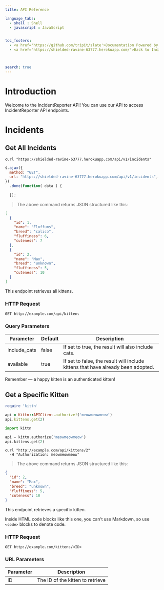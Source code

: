 ```yaml
---
title: API Reference

language_tabs:
  - shell : Shell
  - javascript : JavaScript


toc_footers:
  - <a href='https://github.com/tripit/slate'>Documentation Powered by Slate</a>
  - <a href="https://shielded-ravine-63777.herokuapp.com/">Back to Incident Reporter</a>



search: true
---
```


# Introduction

Welcome to the IncidentReporter API! You can use our API to access IncidentReporter API endpoints.


# Incidents

## Get All Incidents

```shell
curl "https://shielded-ravine-63777.herokuapp.com/api/v1/incidents"
```

```javascript
$.ajax({
  method: "GET",
  url: "https://shielded-ravine-63777.herokuapp.com/api/v1/incidents",
})
  .done(function( data ) {
  
  });
```

> The above command returns JSON structured like this:

```json
[
  {
    "id": 1,
    "name": "Fluffums",
    "breed": "calico",
    "fluffiness": 6,
    "cuteness": 7
  },
  {
    "id": 2,
    "name": "Max",
    "breed": "unknown",
    "fluffiness": 5,
    "cuteness": 10
  }
]
```

This endpoint retrieves all kittens.

### HTTP Request

`GET http://example.com/api/kittens`

### Query Parameters

Parameter | Default | Description
--------- | ------- | -----------
include_cats | false | If set to true, the result will also include cats.
available | true | If set to false, the result will include kittens that have already been adopted.

<aside class="success">
Remember — a happy kitten is an authenticated kitten!
</aside>

## Get a Specific Kitten

```ruby
require 'kittn'

api = Kittn::APIClient.authorize!('meowmeowmeow')
api.kittens.get(2)
```

```python
import kittn

api = kittn.authorize('meowmeowmeow')
api.kittens.get(2)
```

```shell
curl "http://example.com/api/kittens/2"
  -H "Authorization: meowmeowmeow"
```

> The above command returns JSON structured like this:

```json
{
  "id": 2,
  "name": "Max",
  "breed": "unknown",
  "fluffiness": 5,
  "cuteness": 10
}
```

This endpoint retrieves a specific kitten.

<aside class="warning">Inside HTML code blocks like this one, you can't use Markdown, so use <code>&lt;code&gt;</code> blocks to denote code.</aside>

### HTTP Request

`GET http://example.com/kittens/<ID>`

### URL Parameters

Parameter | Description
--------- | -----------
ID | The ID of the kitten to retrieve

